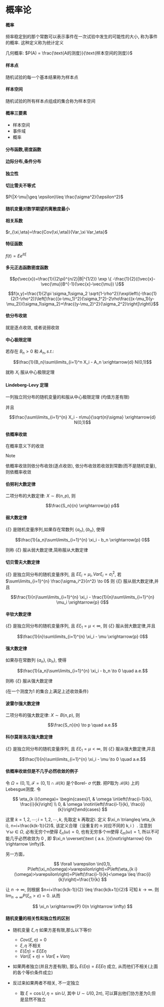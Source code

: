 # 概率论 

#### 概率
频率稳定到的那个常数可以表示事件在一次试验中发生的可能性的大小, 称为事件的概率. 这种定义称为统计定义

几何概率: $P(A) = \frac{\text{A的测度}}{\text{样本空间的测度}}$

#### 样本点
随机试验的每一个基本结果称为样本点

#### 样本空间
随机试验的所有样本点组成的集合称为样本空间

#### 概率三要素
- 样本空间
- 事件域
- 概率

#### 分布函数,密度函数

#### 边际分布,条件分布

#### 独立性

#### 切比雪夫不等式

$P(|X-\mu|\geq \epsilon)\leq \frac{\sigma^2}{\epsilon^2}$

#### 随机变量对数学期望的离散度最小

#### 相关系数
$r_{\xi,\eta}=\frac{Cov(\xi,\eta)}{Var_\xi Var_\eta}$

#### 特征函数

$f(t)=Ee^{it\xi}$

#### 多元正态函数密度函数
$$p(\vec{x})=\frac{1}{(2\pi)^{n/2}|B|^{1/2}} \exp \{ -\frac{1}{2}((\vec{x}-\vec{\mu})B^{-1}(\vec{x}-\vec{\mu}) \}$$

$$f(x,y)=\frac{1}{2\pi \sigma_1\sigma_2 \sqrt{1-\rho^2}}\exp\left\{-\frac{1}{2(1-\rho^2)}\left[\frac{(x-\mu_1)^2}{\sigma_1^2}-2\rho\frac{(x-\mu_1)(y-\mu_2)}{\sigma_1\sigma_2}+\frac{(y-\mu_2)^2}{\sigma_2^2}\right]\right\}$$

#### 依分布收敛
就是逐点收敛, 或者说弱收敛

#### 中心极限定理
若存在 $B_n>0$ 和 $A_n,s.t.:$

$$\frac{1}{B_n}\sum\limits_{i=1}^n X_i - A_n \xrightarrow{d} N(0,1)$$

就称 $X_i$ 服从中心极限定理

#### Lindeberg-Levy 定理
一列独立同分布的随机变量的和服从中心极限定理 (均值方差有限)

并且

$$\frac{\sum\limits_{i=1}^{n} X_i - n\mu}{\sqrt{n}\sigma} \xrightarrow{d} N(0,1)$$

#### 依概率收敛
在概率意义下的收敛

> [!NOTE]
> 依概率收敛则依分布收敛(逐点收敛), 依分布收敛若收敛到常数(而不是随机变量), 则依概率收敛

#### 伯努利大数定律 
二项分布的大数定律: $X\sim B(n,p)$, 则

$$\frac{S_n}{n} \xrightarrow{p} p$$

#### 弱大数定律
$\{\xi\}$ 是随机变量序列,如果存在常数列 $\{a_n\},\{b_n\}$, 使得

$$\frac{1}{a_n}\sum\limits_{i=1}^{n} \xi_i - b_n \xrightarrow{p} 0$$

则称 $\{\xi\}$ 服从弱大数定律,简称服从大数定律

#### 切贝雪夫大数定律
$\{\xi\}$ 是独立同分布的随机变量序列, 且 $E\xi_i=\mu_i,Var \xi_i=\sigma_i^2$, 若 $\sum\limits_{i=1}^{n} \frac{\sigma_i^2}{n^2} \to 0$ 则 $\{\xi\}$ 服从弱大数定律,并且

$$\frac{1}{n}\sum\limits_{i=1}^{n} \xi_i - \frac{1}{n}\sum\limits_{i=1}^{n} \mu_i \xrightarrow{p} 0$$

#### 辛钦大数定律
$\{\xi\}$ 是独立同分布的随机变量序列, 且 $E\xi_1=\mu<\infty$, 则 $\{\xi\}$ 服从弱大数定律,并且

$$\frac{1}{n}\sum\limits_{i=1}^{n} \xi_i - \mu \xrightarrow{p} 0$$

#### 强大数定律 
如果存在常数列 $\{a_n\},\{b_n\}$, 使得

$$\frac{1}{a_n}\sum\limits_{i=1}^{n} \xi_i - b_n \to 0 \quad a.e.$$

则称 $\{\xi\}$ 服从强大数定律

(在一个测度为1 的集合上满足上述收敛条件)

#### 波雷尔强大数定律
二项分布的强大数定律: $X\sim B(n,p)$, 则

$$\frac{S_n}{n} \to p \quad a.e.$$

#### 科尔莫哥洛夫强大数定律
$\{\xi\}$ 是独立同分布的随机变量序列, 且 $E\xi_1=\mu<\infty$, 则 $\{\xi\}$ 服从强大数定律,并且

$$\frac{1}{n}\sum\limits_{i=1}^{n} \xi_i - \mu \to 0 \quad a.e.$$


#### 依概率收敛但是不几乎必然收敛的例子

 令 $\Omega=(0,1], \mathscr{F}=(0,1] \cap \mathscr{B}(\mathbb{R})$ 是个Borel- $\sigma$ 代数. 把P取为 $\mathscr{B}(\mathbb{R})$ 上的
Lebesgue测度. 令

$$
\eta_{k i}(\omega)= \begin{cases}1, & \omega \in\left(\frac{i-1}{k}, \frac{i}{k}\right] \\ 0, & \omega \notin\left(\frac{i-1}{k}, \frac{i}{k}\right]\end{cases}
$$

这里 $k=1,2, \cdots ; i=1,2, \cdots, k$, 先取定 $\mathrm{k}$ 再取定i. 定义
$\xi_n \triangleq \eta_{k i}, n=i+\frac{k(k-1)}{2}$, 该定义合理（没重复的 $\mathrm{n}$ 对应不同的 $\mathrm{k}, \mathrm{i}$ ）.
注意到 $\forall \omega \in \Omega$, 必有无穷个n使得 $\xi_n(\omega)=0$, 也有无穷多个m使得 $\xi_m(\omega)=1$, 所以不可能几乎必然收敛为 0 , 即 $\xi_n \overset{\text { a.s. }}{\not\rightarrow} 0(n \rightarrow \infty)$.

另一方面，

$$
\forall \varepsilon \in(0,1), P\left(\xi_n(\omega)>\varepsilon\right)=P\left(\eta_{k i}(\omega)>\varepsilon\right)=P\left(\frac{i-1}{k}<\omega \leq \frac{i}{k}\right)=\frac{1}{k}
$$

让 $n \rightarrow \infty$, 则根据 $n=i+\frac{k(k-1)}{2} \leq \frac{k(k+1)}{2}$ 可知 $k \rightarrow \infty$. 则 $\lim _{n \rightarrow \infty} P\left(\xi_n>\varepsilon\right)=0$. 从而

$$
\xi_n \xrightarrow{P} 0(n \rightarrow \infty)
$$

#### 随机变量的相关性和独立性的区别
- 随机变量 $\xi,\eta$ 如果方差有限,那么以下等价

    - $Cov(\xi,\eta)=0$
    - $\xi,\eta$ 不相关
    - $E(\xi\eta)=E\xi E\eta$
    - $Var(\xi+\eta)=Var\xi+Var\eta$

- 如果两者独立(并且方差有限), 那么 $E(\xi\eta)=E\xi E\eta$ 成立, 从而他们不相关(上面的各个等价条件成立)

- 反过来如果两者不相关, 不一定独立

    - 取 $\xi=\cos U,\eta=\sin U$, 其中 $U\sim U(0,2\pi)$, 可以算出他们协方差为0,但是显然不独立











